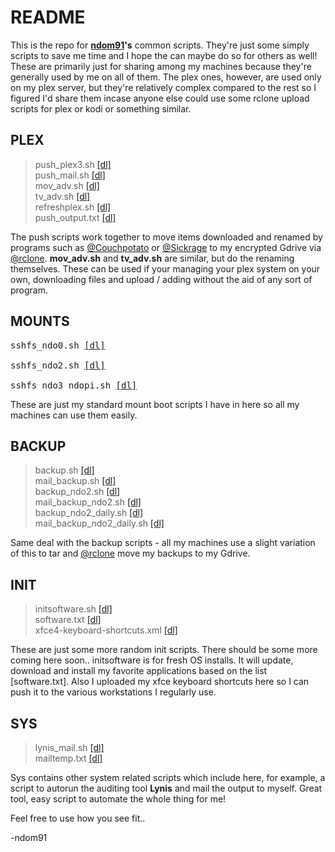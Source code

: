 # README

This is the repo for [**ndom91**](https://iamnico.xyz)**'s** common scripts. They're just some simply scripts to save me time and I hope the can maybe do so for others as well!
These are primarily just for sharing among my machines because they're generally used by me on all of them.
The plex ones, however, are used only on my plex server, but they're relatively complex compared to the rest so I figured I'd share them incase anyone else could use some rclone upload scripts for plex or kodi or something similar.


## PLEX

> push_plex3.sh <a href="https://github.com/ndom91/scripts/blob/master/plex/push_plex3.sh">[dl]</a><br>
> push_mail.sh <a href="https://github.com/ndom91/scripts/blob/master/plex/push_mail.sh">[dl]</a><br>
> mov_adv.sh <a href="https://github.com/ndom91/scripts/blob/master/plex/mov_adv.sh">[dl]</a><br>
> tv_adv.sh <a href="https://github.com/ndom91/scripts/blob/master/plex/tv_adv.sh">[dl]</a><br>
> refreshplex.sh <a href="https://github.com/ndom91/scripts/blob/master/mounplexts/refreshplex.sh">[dl]</a><br>
> push_output.txt <a href="https://github.com/ndom91/scripts/blob/master/plex/push_output.txt">[dl]</a>

The push scripts work together to move items downloaded and renamed by programs such as [@Couchpotato](https://github.com/CouchPotato/CouchPotatoServer) or [@Sickrage](https://github.com/SickRage/SickRage) to my encrypted Gdrive via [@rclone](https://github.com/ncw/rclone). 
**mov_adv.sh** and **tv_adv.sh** are similar, but do the renaming themselves. These can be used if your managing your plex
system on your own, downloading files and upload / adding without the aid of any sort of program.

## MOUNTS

<pre>
<span>sshfs_ndo0.sh <a href="https://github.com/ndom91/scripts/blob/master/mounts/sshfs_ndo0.sh">[dl]</a><br></span>
<span>sshfs_ndo2.sh <a href="https://github.com/ndom91/scripts/blob/master/mounts/sshfs_ndo2.sh">[dl]</a><br></span>
<span>sshfs_ndo3_ndopi.sh <a href="https://github.com/ndom91/scripts/blob/master/mounts/sshfs_ndo3_ndopi.sh">[dl]</a></span>
</pre>

These are just my standard mount boot scripts I have in here so all my machines can use them easily. 

## BACKUP

> backup.sh <a href="https://github.com/ndom91/scripts/blob/master/backup/backup.sh">[dl]</a><br>
> mail_backup.sh <a href="https://github.com/ndom91/scripts/blob/master/backup/mail_backup.sh">[dl]</a><br>
> backup_ndo2.sh <a href="https://github.com/ndom91/scripts/blob/master/backup/backup_ndo2.sh">[dl]</a><br>
> mail_backup_ndo2.sh <a href="https://github.com/ndom91/scripts/blob/master/backup/mail_backup_ndo2.sh">[dl]</a><br>
> backup_ndo2_daily.sh <a href="https://github.com/ndom91/scripts/blob/master/backup/backup_ndo2_daily.sh">[dl]</a><br>
> mail_backup_ndo2_daily.sh <a href="https://github.com/ndom91/scripts/blob/master/backup/mail_backup_ndo2_daily.sh"> [dl]</a>

Same deal with the backup scripts - all my machines use a slight variation of this to tar and [@rclone](https://github.com/ncw/rclone) move my backups to my Gdrive.

## INIT

> initsoftware.sh <a href="https://github.com/ndom91/scripts/blob/master/init/initsoftware.sh">[dl]</a><br>
> software.txt <a href="https://github.com/ndom91/scripts/blob/master/init/software.txt">[dl]</a><br>
> xfce4-keyboard-shortcuts.xml <a href="https://github.com/ndom91/scripts/blob/master/init/xfce4-keyboard-shortcuts.xml">[dl]</a><br>

These are just some more random init scripts. There should be some more coming here soon..
initsoftware is for fresh OS installs. It will update, download and install my favorite applications based on the list [software.txt]. Also I uploaded my xfce keyboard shortcuts here so I can push it to the various workstations I regularly use.

## SYS

> lynis_mail.sh <a href="https://github.com/ndom91/scripts/blob/master/init/initsoftware.sh">[dl]</a><br>
> mailtemp.txt <a href="https://github.com/ndom91/scripts/blob/master/init/software.txt">[dl]</a>

Sys contains other system related scripts which include here, for example, a script to autorun the auditing tool **Lynis** and mail the output to myself. Great tool, easy script to automate the whole thing for me!

Feel free to use how you see fit..

-ndom91
